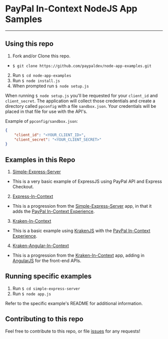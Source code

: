 # PayPal In-Context NodeJS App Samples

------

## Using this repo

1. Fork and/or Clone this repo.
  * `$ git clone https://github.com/paypaldev/node-app-examples.git`
2. Run `$ cd node-app-examples`
3. Run `$ node install.js`
4. When prompted run `$ node setup.js`

When running `$ node setup.js` you'll be requested for your `client_id` and `client_secret`.  The application will collect those credentials and create a directory called `ppconfig` with a file `sandbox.json`.  Your credentials will be placed in that file for use with the API's.

Example of `ppconfig/sandbox.json`:

```json
{ 
	"client_id": "<YOUR_CLIENT_ID>", 
	"client_secret": "<YOUR_CLIENT_SECRET>"
}
```

## Examples in this Repo

1. [Simple-Express-Server](simple-express-server)
  * This is a very basic example of ExpressJS using PayPal API and Express Checkout.
2. [Express-In-Context](express-in-context/)
  * This is a progression from the [Simple-Express-Server](simple-express-server) app, in that it adds the [PayPal In-Context Experience](https://developer.paypal.com/webapps/developer/docs/classic/express-checkout/in-context/).
3. [Kraken-In-Context](kraken-in-context)
  * This is a basic example using [KrakenJS](http://krakenjs.com/) with the [PayPal In-Context Experience](https://developer.paypal.com/webapps/developer/docs/classic/express-checkout/in-context/).
4. [Kraken-Angular-In-Context](kraken-angular-in-context)
  * This is a progression from the [Kraken-In-Context](kraken-in-context) app, adding in [AngularJS](https://angularjs.org/) for the front-end APIs.


## Running specific examples

1. Run `$ cd simple-express-server`
2. Run `$ node app.js`

Refer to the specific example's README for additional information.

## Contributing to this repo

Feel free to contribute to this repo, or file [issues](https://github.com/paypaldev/node-app-examples/issues) for any requests!